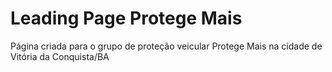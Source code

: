 # Leading Page Protege Mais
Página criada para o grupo de proteção veicular Protege Mais na cidade de Vitória da Conquista/BA
